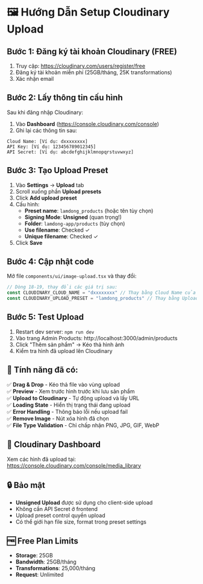 # 🖼️ Hướng Dẫn Setup Cloudinary Upload

## Bước 1: Đăng ký tài khoản Cloudinary (FREE)

1. Truy cập: https://cloudinary.com/users/register/free
2. Đăng ký tài khoản miễn phí (25GB/tháng, 25K transformations)
3. Xác nhận email

## Bước 2: Lấy thông tin cấu hình

Sau khi đăng nhập Cloudinary:

1. Vào **Dashboard** (https://console.cloudinary.com/console)
2. Ghi lại các thông tin sau:

```
Cloud Name: [Ví dụ: dxxxxxxxx]
API Key: [Ví dụ: 123456789012345]
API Secret: [Ví dụ: abcdefghijklmnopqrstuvwxyz]
```

## Bước 3: Tạo Upload Preset

1. Vào **Settings** → **Upload** tab
2. Scroll xuống phần **Upload presets**
3. Click **Add upload preset**
4. Cấu hình:
   - **Preset name**: `lamdong_products` (hoặc tên tùy chọn)
   - **Signing Mode**: **Unsigned** (quan trọng!)
   - **Folder**: `lamdong-app/products` (tùy chọn)
   - **Use filename**: Checked ✓
   - **Unique filename**: Checked ✓
5. Click **Save**

## Bước 4: Cập nhật code

Mở file `components/ui/image-upload.tsx` và thay đổi:

```typescript
// Dòng 18-19, thay đổi các giá trị sau:
const CLOUDINARY_CLOUD_NAME = "dxxxxxxxx" // Thay bằng Cloud Name của bạn
const CLOUDINARY_UPLOAD_PRESET = "lamdong_products" // Thay bằng Upload Preset của bạn
```

## Bước 5: Test Upload

1. Restart dev server: `npm run dev`
2. Vào trang Admin Products: http://localhost:3000/admin/products
3. Click "Thêm sản phẩm" → Kéo thả hình ảnh
4. Kiểm tra hình đã upload lên Cloudinary

## 🎨 Tính năng đã có:

✅ **Drag & Drop** - Kéo thả file vào vùng upload  
✅ **Preview** - Xem trước hình trước khi lưu sản phẩm  
✅ **Upload to Cloudinary** - Tự động upload và lấy URL  
✅ **Loading State** - Hiển thị trạng thái đang upload  
✅ **Error Handling** - Thông báo lỗi nếu upload fail  
✅ **Remove Image** - Nút xóa hình đã chọn  
✅ **File Type Validation** - Chỉ chấp nhận PNG, JPG, GIF, WebP  

## 📸 Cloudinary Dashboard

Xem các hình đã upload tại:
https://console.cloudinary.com/console/media_library

## 🔒 Bảo mật

- **Unsigned Upload** được sử dụng cho client-side upload
- Không cần API Secret ở frontend
- Upload preset control quyền upload
- Có thể giới hạn file size, format trong preset settings

## 🆓 Free Plan Limits

- **Storage**: 25GB
- **Bandwidth**: 25GB/tháng
- **Transformations**: 25,000/tháng
- **Request**: Unlimited


